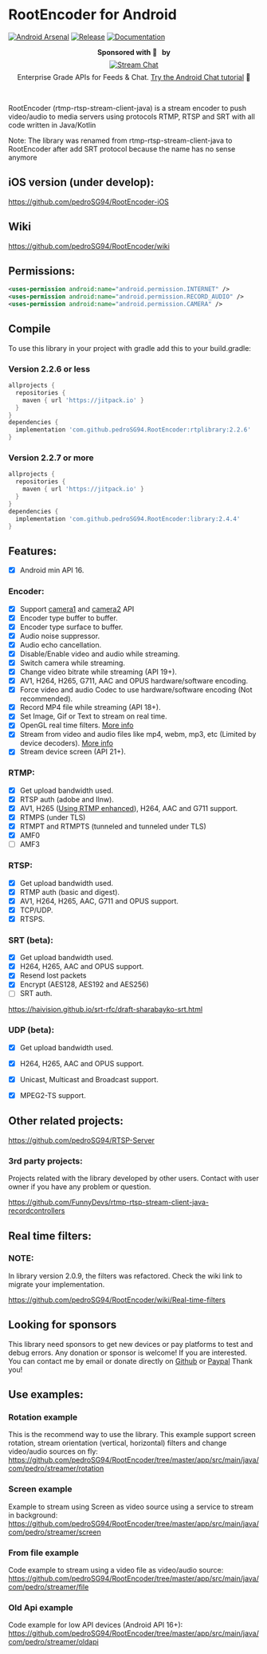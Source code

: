 # RootEncoder for Android

[![Android Arsenal](https://img.shields.io/badge/Android%20Arsenal-rtmp%20rtsp%20stream%20client%20java-green.svg?style=true)](https://android-arsenal.com/details/1/5333)
[![Release](https://jitpack.io/v/pedroSG94/RootEncoder.svg)](https://jitpack.io/#pedroSG94/RootEncoder)
[![Documentation](https://img.shields.io/badge/library-documentation-orange)](https://pedroSG94.github.io/RootEncoder)

<p align="center">
<strong>Sponsored with 💖 &nbsp by</strong><br />
<a href="https://getstream.io/?utm_source=github.com/pedroSG94/rtmp-rtsp-stream-client-java&utm_medium=github&utm_campaign=oss_sponsorship" target="_blank">
<img src="https://stream-blog-v2.imgix.net/blog/wp-content/uploads/f7401112f41742c4e173c30d4f318cb8/stream_logo_white.png?w=350" alt="Stream Chat" style="margin: 8px" />
</a>
<br />
Enterprise Grade APIs for Feeds & Chat. <a href="https://getstream.io/tutorials/android-chat/?utm_source=https://github.com/pedroSG94/rtmp-rtsp-stream-client-java&utm_medium=github&utm_content=developer&utm_term=java" target="_blank">Try the Android Chat tutorial</a> 💬
</p>

</br>

RootEncoder (rtmp-rtsp-stream-client-java) is a stream encoder to push video/audio to media servers using protocols RTMP, RTSP and SRT with all code written in Java/Kotlin

Note: The library was renamed from rtmp-rtsp-stream-client-java to RootEncoder after add SRT protocol because the name has no sense anymore


## iOS version (under develop):

https://github.com/pedroSG94/RootEncoder-iOS

## Wiki

https://github.com/pedroSG94/RootEncoder/wiki

## Permissions:

```xml
<uses-permission android:name="android.permission.INTERNET" />
<uses-permission android:name="android.permission.RECORD_AUDIO" />
<uses-permission android:name="android.permission.CAMERA" />
```

## Compile

To use this library in your project with gradle add this to your build.gradle:

### Version 2.2.6 or less

```gradle
allprojects {
  repositories {
    maven { url 'https://jitpack.io' }
  }
}
dependencies {
  implementation 'com.github.pedroSG94.RootEncoder:rtplibrary:2.2.6'
}
```

### Version 2.2.7 or more

```gradle
allprojects {
  repositories {
    maven { url 'https://jitpack.io' }
  }
}
dependencies {
  implementation 'com.github.pedroSG94.RootEncoder:library:2.4.4'
}

```

## Features:

- [x] Android min API 16.

### Encoder:

- [x] Support [camera1](https://developer.android.com/reference/android/hardware/Camera.html) and [camera2](https://developer.android.com/reference/android/hardware/camera2/package-summary.html) API
- [x] Encoder type buffer to buffer.
- [x] Encoder type surface to buffer.
- [x] Audio noise suppressor.
- [x] Audio echo cancellation.
- [x] Disable/Enable video and audio while streaming.
- [x] Switch camera while streaming.
- [x] Change video bitrate while streaming (API 19+).
- [x] AV1, H264, H265, G711, AAC and OPUS hardware/software encoding.
- [x] Force video and audio Codec to use hardware/software encoding (Not recommended).
- [X] Record MP4 file while streaming (API 18+).
- [X] Set Image, Gif or Text to stream on real time.
- [X] OpenGL real time filters. [More info](https://github.com/pedroSG94/RootEncoder/wiki/Real-time-filters)
- [x] Stream from video and audio files like mp4, webm, mp3, etc (Limited by device decoders). [More info](https://github.com/pedroSG94/RootEncoder/wiki/Stream-from-file)
- [x] Stream device screen (API 21+).

### RTMP:

- [X] Get upload bandwidth used.
- [x] RTSP auth (adobe and llnw).
- [x] AV1, H265 ([Using RTMP enhanced](https://github.com/veovera/enhanced-rtmp/tree/main)), H264, AAC and G711 support.
- [x] RTMPS (under TLS)
- [x] RTMPT and RTMPTS (tunneled and tunneled under TLS)
- [x] AMF0
- [ ] AMF3

### RTSP:

- [X] Get upload bandwidth used.
- [x] RTMP auth (basic and digest).
- [x] AV1, H264, H265, AAC, G711 and OPUS support.
- [x] TCP/UDP.
- [x] RTSPS.

### SRT (beta):

- [X] Get upload bandwidth used.
- [X] H264, H265, AAC and OPUS support.
- [X] Resend lost packets
- [X] Encrypt (AES128, AES192 and AES256)
- [ ] SRT auth.

https://haivision.github.io/srt-rfc/draft-sharabayko-srt.html

### UDP (beta):

- [X] Get upload bandwidth used.
- [X] H264, H265, AAC and OPUS support.
- [X] Unicast, Multicast and Broadcast support.
- [X] MPEG2-TS support.


## Other related projects:

https://github.com/pedroSG94/RTSP-Server

### 3rd party projects:

Projects related with the library developed by other users.
Contact with user owner if you have any problem or question.

https://github.com/FunnyDevs/rtmp-rtsp-stream-client-java-recordcontrollers

## Real time filters:

### NOTE:
In library version 2.0.9, the filters was refactored. Check the wiki link to migrate your implementation.

https://github.com/pedroSG94/RootEncoder/wiki/Real-time-filters

## Looking for sponsors

This library need sponsors to get new devices or pay platforms to test and debug errors. Any donation or sponsor is welcome!
If you are interested. You can contact me by email or donate directly on [Github](https://github.com/sponsors/pedroSG94) or [Paypal](https://www.paypal.com/paypalme/pedroSG94)
Thank you!

## Use examples:

### Rotation example

This is the recommend way to use the library. 
This example support screen rotation, stream orientation (vertical, horizontal) filters and change video/audio sources on fly:
https://github.com/pedroSG94/RootEncoder/tree/master/app/src/main/java/com/pedro/streamer/rotation

### Screen example

Example to stream using Screen as video source using a service to stream in background:
https://github.com/pedroSG94/RootEncoder/tree/master/app/src/main/java/com/pedro/streamer/screen

### From file example

Code example to stream using a video file as video/audio source:
https://github.com/pedroSG94/RootEncoder/tree/master/app/src/main/java/com/pedro/streamer/file

### Old Api example

Code example for low API devices (Android API 16+):
https://github.com/pedroSG94/RootEncoder/tree/master/app/src/main/java/com/pedro/streamer/oldapi
